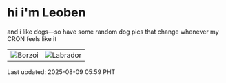 # hi i'm Leoben

and i like dogs—so have some random dog pics that change whenever my CRON feels like it

|  |  |
|--------|----------|
| ![Borzoi](https://random-dog-vercel.vercel.app/api/random-borzoi?v=1754690383) | ![Labrador](https://random-dog-vercel.vercel.app/api/random-labrador?v=1754690383) |

Last updated: 2025-08-09 05:59 PHT
